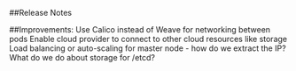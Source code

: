 ##Release Notes


##Improvements:
Use Calico instead of Weave for networking between pods
Enable cloud provider to connect to other cloud resources like storage
Load balancing or auto-scaling for master node - how do we extract the IP?
What do we do about storage for /etcd?
